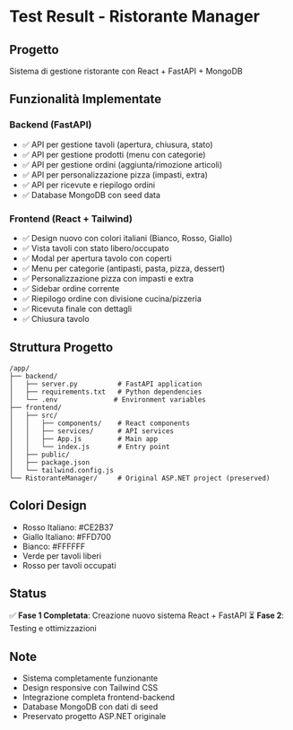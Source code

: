 # Test Result - Ristorante Manager

## Progetto
Sistema di gestione ristorante con React + FastAPI + MongoDB

## Funzionalità Implementate

### Backend (FastAPI)
- ✅ API per gestione tavoli (apertura, chiusura, stato)
- ✅ API per gestione prodotti (menu con categorie)
- ✅ API per gestione ordini (aggiunta/rimozione articoli)
- ✅ API per personalizzazione pizza (impasti, extra)
- ✅ API per ricevute e riepilogo ordini
- ✅ Database MongoDB con seed data

### Frontend (React + Tailwind)
- ✅ Design nuovo con colori italiani (Bianco, Rosso, Giallo)
- ✅ Vista tavoli con stato libero/occupato
- ✅ Modal per apertura tavolo con coperti
- ✅ Menu per categorie (antipasti, pasta, pizza, dessert)
- ✅ Personalizzazione pizza con impasti e extra
- ✅ Sidebar ordine corrente
- ✅ Riepilogo ordine con divisione cucina/pizzeria
- ✅ Ricevuta finale con dettagli
- ✅ Chiusura tavolo

## Struttura Progetto

```
/app/
├── backend/
│   ├── server.py          # FastAPI application
│   ├── requirements.txt   # Python dependencies
│   └── .env              # Environment variables
├── frontend/
│   ├── src/
│   │   ├── components/    # React components
│   │   ├── services/      # API services
│   │   ├── App.js         # Main app
│   │   └── index.js       # Entry point
│   ├── public/
│   ├── package.json
│   └── tailwind.config.js
└── RistoranteManager/     # Original ASP.NET project (preserved)
```

## Colori Design
- Rosso Italiano: #CE2B37
- Giallo Italiano: #FFD700
- Bianco: #FFFFFF
- Verde per tavoli liberi
- Rosso per tavoli occupati

## Status
✅ **Fase 1 Completata**: Creazione nuovo sistema React + FastAPI
⏳ **Fase 2**: Testing e ottimizzazioni

## Note
- Sistema completamente funzionante
- Design responsive con Tailwind CSS
- Integrazione completa frontend-backend
- Database MongoDB con dati di seed
- Preservato progetto ASP.NET originale